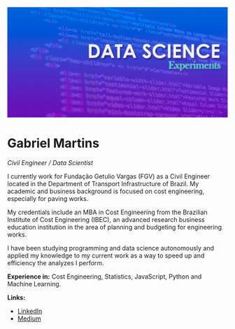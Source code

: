 <img src="Data Science Experiments.png" alt="project banner" class="center">

# Gabriel Martins

<i>Civil Engineer / Data Scientist</i>

I currently work for Fundação Getulio Vargas (FGV) as a Civil Engineer located in the Department of Transport Infrastructure of Brazil. My academic and business background is focused on cost engineering, especially for paving works.

My credentials include an MBA in Cost Engineering from the Brazilian Institute of Cost Engineering (IBEC), an advanced research business education institution in the area of planning and budgeting for engineering works.

I have been studying programming and data science autonomously and applied my knowledge to my current work as a way to speed up and efficiency the analyzes I perform.

<b>Experience in:</b> Cost Engineering, Statistics, JavaScript, Python and Machine Learning.

<b> Links:</b>

* <a href="https://www.linkedin.com/in/gabriel-martins-b31b871a4/">LinkedIn</a>
* <a href="https://medium.com/@engcivilgabriel">Medium</a>
